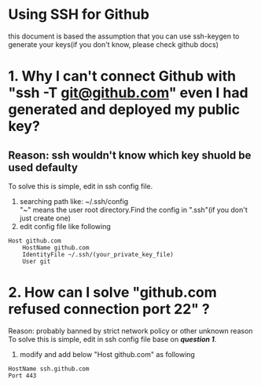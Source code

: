# Using SSH for Github
this document is based the assumption that you can use ssh-keygen to generate your keys(if you don't know, please check github docs)

# 1. Why I can't connect Github with "ssh -T git@github.com" even I had generated and deployed my public key?

## Reason: ssh wouldn't know which key shuold be used defaulty
To solve this is simple, edit in ssh config file.
1. searching path like: ~/.ssh/config   
"~" means the user root directory.Find the config in ".ssh"(if you don't just create one)
2. edit config file like following
```
Host github.com
    HostName github.com
    IdentityFile ~/.ssh/(your_private_key_file)
    User git
```
# 2. How can I solve "github.com refused connection port 22" ?
Reason: probably banned by strict network policy or other unknown reason
To solve this is simple, edit in ssh config file base on ***question 1***.  
1. modify and add below "Host github.com" as following
```
HostName ssh.github.com
Port 443
```